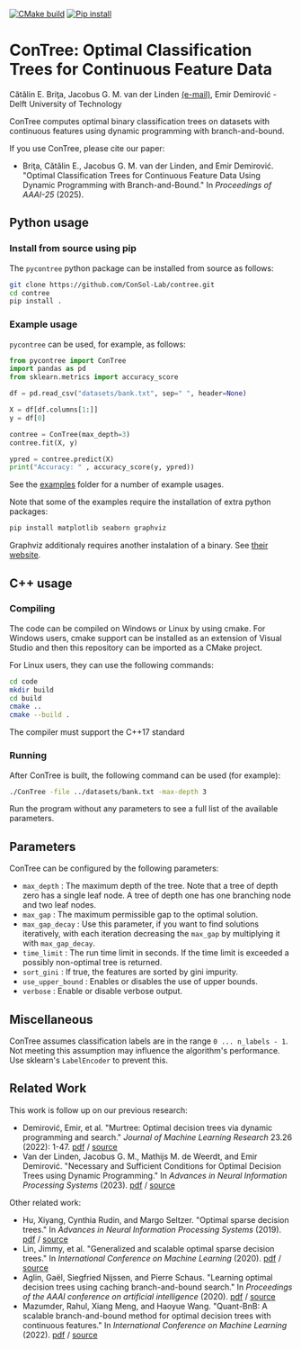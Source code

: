 [![CMake build](https://github.com/ConSol-Lab/contree/actions/workflows/cmake.yml/badge.svg)](https://github.com/ConSol-Lab/contree/actions/workflows/cmake.yml)
[![Pip install](https://github.com/ConSol-Lab/contree/actions/workflows/pip.yml/badge.svg)](https://github.com/ConSol-Lab/contree/actions/workflows/pip.yml)

# ConTree: Optimal Classification Trees for Continuous Feature Data
Cătălin E. Briţa, Jacobus G. M. van der Linden [(e-mail)](mailto:J.G.M.vanderLinden@tudelft.nl), Emir Demirović - 
Delft University of Technology

ConTree computes optimal binary classification trees on datasets with continuous features using dynamic programming with branch-and-bound.

If you use ConTree, please cite our paper:
* Briţa, Cătălin E., Jacobus G. M. van der Linden, and Emir Demirović. "Optimal Classification Trees for Continuous Feature Data Using Dynamic Programming with Branch-and-Bound." In _Proceedings of AAAI-25_ (2025).

## Python usage

### Install from source using pip
The `pycontree` python package can be installed from source as follows:

```sh
git clone https://github.com/ConSol-Lab/contree.git
cd contree
pip install . 
```

### Example usage
`pycontree` can be used, for example, as follows:

```python
from pycontree import ConTree
import pandas as pd
from sklearn.metrics import accuracy_score

df = pd.read_csv("datasets/bank.txt", sep=" ", header=None)

X = df[df.columns[1:]]
y = df[0]

contree = ConTree(max_depth=3)
contree.fit(X, y)

ypred = contree.predict(X)
print("Accuracy: " , accuracy_score(y, ypred))
```


See the [examples](examples) folder for a number of example usages.

Note that some of the examples require the installation of extra python packages:

```sh
pip install matplotlib seaborn graphviz
```

Graphviz additionaly requires another instalation of a binary. See [their website](https://graphviz.org/download/).

## C++ usage

### Compiling
The code can be compiled on Windows or Linux by using cmake. For Windows users, cmake support can be installed as an extension of Visual Studio and then this repository can be imported as a CMake project.

For Linux users, they can use the following commands:

```sh
cd code
mkdir build
cd build
cmake ..
cmake --build .
```
The compiler must support the C++17 standard

### Running
After ConTree is built, the following command can be used (for example):
```sh
./ConTree -file ../datasets/bank.txt -max-depth 3
```

Run the program without any parameters to see a full list of the available parameters.

## Parameters
ConTree can be configured by the following parameters:
* `max_depth` : The maximum depth of the tree. Note that a tree of depth zero has a single leaf node. A tree of depth one has one branching node and two leaf nodes.
* `max_gap` : The maximum permissible gap to the optimal solution.
* `max_gap_decay` : Use this parameter, if you want to find solutions iteratively, with each iteration decreasing the `max_gap` by multiplying it with `max_gap_decay`.
* `time_limit` : The run time limit in seconds. If the time limit is exceeded a possibly non-optimal tree is returned.
* `sort_gini` : If true, the features are sorted by gini impurity.
* `use_upper_bound` : Enables or disables the use of upper bounds.
* `verbose` : Enable or disable verbose output.

## Miscellaneous 
ConTree assumes classification labels are in the range `0 ... n_labels - 1`. Not meeting this assumption may influence the algorithm's performance. Use sklearn's `LabelEncoder` to prevent this.


## Related Work
This work is follow up on our previous research:
* Demirović, Emir, et al. "Murtree: Optimal decision trees via dynamic programming and search." _Journal of Machine Learning Research_ 23.26 (2022): 1-47. [pdf](https://www.jmlr.org/papers/volume23/20-520/20-520.pdf) / [source](https://bitbucket.org/EmirD/murtree/src/master/)
* Van der Linden, Jacobus G. M., Mathijs M. de Weerdt, and Emir Demirović. "Necessary and Sufficient Conditions for Optimal Decision Trees using Dynamic Programming." In _Advances in Neural Information Processing Systems_ (2023). [pdf](https://arxiv.org/pdf/2305.19706) / [source](https://github.com/AlgTUDelft/pystreed)

Other related work:
* Hu, Xiyang, Cynthia Rudin, and Margo Seltzer. "Optimal sparse decision trees." In _Advances in Neural Information Processing Systems_ (2019). [pdf](https://proceedings.neurips.cc/paper_files/paper/2019/file/ac52c626afc10d4075708ac4c778ddfc-Paper.pdf) / [source](https://github.com/xiyanghu/OSDT)
* Lin, Jimmy, et al. "Generalized and scalable optimal sparse decision trees." In _International Conference on Machine Learning_ (2020). [pdf](https://proceedings.mlr.press/v119/lin20g/lin20g.pdf) / [source](https://github.com/Jimmy-Lin/GeneralizedOptimalSparseDecisionTrees)
* Aglin, Gaël, Siegfried Nijssen, and Pierre Schaus. "Learning optimal decision trees using caching branch-and-bound search." In _Proceedings of the AAAI conference on artificial intelligence_ (2020). [pdf](https://ojs.aaai.org/index.php/AAAI/article/download/5711/5567) / [source](https://github.com/aia-uclouvain/pydl8.5)
* Mazumder, Rahul, Xiang Meng, and Haoyue Wang. "Quant-BnB: A scalable branch-and-bound method for optimal decision trees with continuous features." In _International Conference on Machine Learning_ (2022). [pdf](https://proceedings.mlr.press/v162/mazumder22a/mazumder22a.pdf) / [source](https://github.com/mengxianglgal/Quant-BnB)
